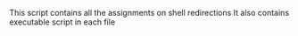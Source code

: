 This script contains all the assignments on shell redirections
It also contains executable script in each file
